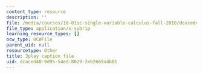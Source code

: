 ```yaml
---
content_type: resource
description: ''
file: /media/courses/18-01sc-single-variable-calculus-fall-2010/dcaced489d9554ed80292eb2669a4b01_MYXMC7koJyY.vtt
file_type: application/x-subrip
learning_resource_types: []
ocw_type: OCWFile
parent_uid: null
resourcetype: Other
title: 3play caption file
uid: dcaced48-9d95-54ed-8029-2eb2669a4b01
---
```

